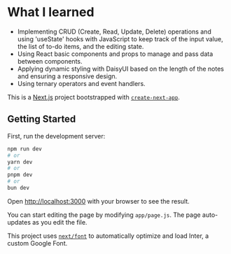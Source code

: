 # What I learned
* Implementing CRUD (Create, Read, Update, Delete) operations and using 'useState' hooks with JavaScript to keep track of the input value, the list of to-do items, and the editing state.
* Using React basic components and props to manage and pass data between components.
* Applying dynamic styling with DaisyUI based on the length of the notes and ensuring a responsive design.
* Using ternary operators and event handlers.





This is a [Next.js](https://nextjs.org/) project bootstrapped with [`create-next-app`](https://github.com/vercel/next.js/tree/canary/packages/create-next-app).

## Getting Started

First, run the development server:

```bash
npm run dev
# or
yarn dev
# or
pnpm dev
# or
bun dev
```

Open [http://localhost:3000](http://localhost:3000) with your browser to see the result.

You can start editing the page by modifying `app/page.js`. The page auto-updates as you edit the file.

This project uses [`next/font`](https://nextjs.org/docs/basic-features/font-optimization) to automatically optimize and load Inter, a custom Google Font.

